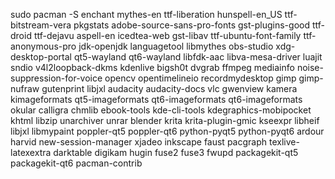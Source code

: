 sudo pacman -S enchant mythes-en ttf-liberation hunspell-en_US ttf-bitstream-vera pkgstats adobe-source-sans-pro-fonts gst-plugins-good ttf-droid ttf-dejavu aspell-en icedtea-web gst-libav ttf-ubuntu-font-family ttf-anonymous-pro jdk-openjdk languagetool libmythes obs-studio xdg-desktop-portal qt5-wayland qt6-wayland libfdk-aac libva-mesa-driver luajit sndio v4l2loopback-dkms kdenlive bigsh0t dvgrab ffmpeg mediainfo noise-suppression-for-voice opencv opentimelineio recordmydesktop gimp gimp-nufraw gutenprint libjxl audacity audacity-docs vlc gwenview kamera kimageformats qt5-imageformats qt6-imageformats qt6-imageformats okular calligra chmlib ebook-tools kde-cli-tools kdegraphics-mobipocket khtml libzip unarchiver unrar blender krita krita-plugin-gmic kseexpr libheif libjxl libmypaint poppler-qt5 poppler-qt6 python-pyqt5 python-pyqt6 ardour harvid new-session-manager xjadeo inkscape faust pacgraph texlive-latexextra darktable digikam hugin fuse2 fuse3 fwupd packagekit-qt5 packagekit-qt6 pacman-contrib
